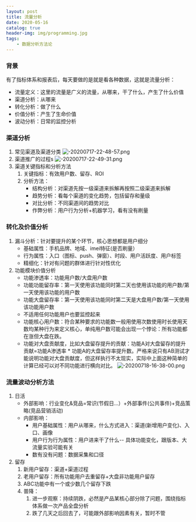 ```yaml
---
layout: post
title: 流量分析
date: 2020-05-16
catalog: true
header-img: img/programming.jpg
tags:
    - 数据分析方法论
---
```


### 背景
有了指标体系和报表后，每天要做的是就是看各种数据，这就是流量分析：
- 流量定义：这里的流量是广义的流量，从哪来，干了什么，产生了什么价值
- 渠道分析：从哪来
- 转化分析：做了什么
- 价值分析：产生了生命价值
- 波动分析：日常的监控分析

### 渠道分析
1. 常见渠道及渠道分类
![-20200717-22-48-57.png](https://blog-data.oss-cn-beijing.aliyuncs.com/img/-20200717-22-48-57.png)
2. 渠道推广的过程s
![-20200717-22-49-31.png](https://blog-data.oss-cn-beijing.aliyuncs.com/img/-20200717-22-49-31.png)
3. 渠道关键指标和分析方法
    1. 关键指标：有效用户数、留存、ROI
    2. 分析方法：
        - 结构分析：对渠道先按一级渠道来拆解再按照二级渠道来拆解
        - 趋势分析：看每个渠道的变化趋势，包括留存和量级
        - 对比分析：不同渠道间的趋势对比
        - 作弊分析：用户行为分析+机器学习，看有没有刷量

### 转化及价值分析
1. 漏斗分析：针对要提升的某个环节，核心思想都是用户细分
    - 基础属性：手机品牌、地域、imei特征(是否刷量）
    - 行为属性：入口（图标、push、弹窗）、时段、用户活跃度、用户标签
    - 精细化：针对有问题的群体进行针对性优化
2. 功能模块价值分析
    - 功能渗透率：功能用户数/大盘用户数
    - 功能功能留存率：第一天使用该功能同时第二天也使用该功能的用户数/第一天使用该功能的用户数
    - 功能大盘留存率：第一天使用该功能同时第二天是大盘用户数/第一天使用该功能用户数
    - 不适用任何功能用户也要监控起来
    - 功能核心用户数：符合某种要求的功能数一般用使用次数使用时长使用天数均某种行为来定义核心，单纯用户数可能会出现一个悖论：所有功能都在涨但大盘在跌。
    - 功能对大盘贡献度，比如大盘留存提升的贡献：功能A对大盘留存的提升贡献=功能A渗透率 * 功能A的大盘留存率提升数。严格来说只有AB测试才能说明功能对大盘贡献度，但这样执行不太现实，实际中上面这种简单的计算已经可以对不同功能进行横向对比。
![-20200718-16-38-00.png](https://blog-data.oss-cn-beijing.aliyuncs.com/img/-20200718-16-38-00.png)

### 流量波动分析方法
1. 日活
    - 外部影响：行业变化&竞品=常识(节假日...）+外部事件(公共事件)+竞品策略(竞品营销活动)
    - 内部影响：
        - 用户基础属性：用户从哪来，什么方式进入：渠道(新增用户变化)、入口、画像
        - 用户行为行为属性：用户进来干了什么-- 具体功能变化，跟版本、大流量实验可能有关
        - 数有没有问题：数据采集和口径
2. 留存
    1. 新用户留存：渠道+渠道过程
    2. 老用户留存：所有功能用户去重留存+大盘非功能用户留存
    1. ABC功能中有一个或少数几个留存下跌
    2. 普降：
        1. 进一步观察：持续阴跌，必然是产品某核心部分除了问题，围绕指标体系做一次产品全盘分析
        2. 跌了几天之后回去了，可能跟外部影响因素有关，暂时不管
